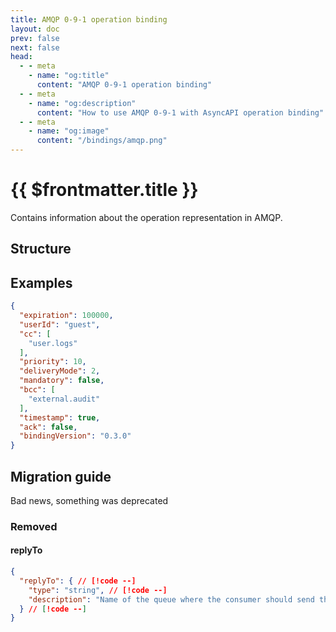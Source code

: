 ```yaml
---
title: AMQP 0-9-1 operation binding
layout: doc
prev: false
next: false
head:
  - - meta
    - name: "og:title"
      content: "AMQP 0-9-1 operation binding"
  - - meta
    - name: "og:description"
      content: "How to use AMQP 0-9-1 with AsyncAPI operation binding"
  - - meta
    - name: "og:image"
      content: "/bindings/amqp.png"
---
```


# {{ $frontmatter.title }}

Contains information about the operation representation in AMQP.

## Structure

<Json url="https://raw.githubusercontent.com/asyncapi/spec-json-schemas/master/bindings/amqp/0.3.0/operation.json" />

## Examples

```json
{
  "expiration": 100000,
  "userId": "guest",
  "cc": [
    "user.logs"
  ],
  "priority": 10,
  "deliveryMode": 2,
  "mandatory": false,
  "bcc": [
    "external.audit"
  ],
  "timestamp": true,
  "ack": false,
  "bindingVersion": "0.3.0"
}
```

## Migration guide

Bad news, something was deprecated

### Removed

#### replyTo

```json
{
  "replyTo": { // [!code --]
    "type": "string", // [!code --]
    "description": "Name of the queue where the consumer should send the response." // [!code --]
  } // [!code --]
}
```